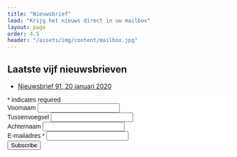 ```yaml
---
title: "Nieuwsbrief"
lead: "Krijg het nieuws direct in uw mailbox"
layout: page
order: 4.5
header: "/assets/img/content/mailbox.jpg"
---
```


## Laatste vijf nieuwsbrieven

* [Nieuwsbrief 91, 20 januari 2020](https://us6.admin.mailchimp.com/campaigns/show?id=1635489)


<!-- Begin MailChimp Signup Form -->
<link href="//cdn-images.mailchimp.com/embedcode/classic-10_7.css" rel="stylesheet" type="text/css">
<style type="text/css">
	#mc_embed_signup{background:#fff; clear:left; font:14px Helvetica,Arial,sans-serif; }
	/* Add your own MailChimp form style overrides in your site stylesheet or in this style block.
	   We recommend moving this block and the preceding CSS link to the HEAD of your HTML file. */
</style>
<div id="mc_embed_signup">
<form action="https://ieni.us6.list-manage.com/subscribe/post?u=6e90e656d80766b29da172e5b&amp;id=81a0ad9c0d" method="post" id="mc-embedded-subscribe-form" name="mc-embedded-subscribe-form" class="validate" target="_blank" novalidate>
    <div id="mc_embed_signup_scroll">
	
<div class="indicates-required"><span class="asterisk">*</span> indicates required</div>
<div class="mc-field-group">
	<label for="mce-MMERGE4">Voornaam </label>
	<input type="text" value="" name="MMERGE4" class="" id="mce-MMERGE4">
</div>
<div class="mc-field-group">
	<label for="mce-MMERGE5">Tussenvoegsel </label>
	<input type="text" value="" name="MMERGE5" class="" id="mce-MMERGE5">
</div>
<div class="mc-field-group">
	<label for="mce-MMERGE3">Achternaam </label>
	<input type="text" value="" name="MMERGE3" class="" id="mce-MMERGE3">
</div>
<div class="mc-field-group">
	<label for="mce-EMAIL">E-mailadres  <span class="asterisk">*</span>
</label>
	<input type="email" value="" name="EMAIL" class="required email" id="mce-EMAIL">
</div>
	<div id="mce-responses" class="clear">
		<div class="response" id="mce-error-response" style="display:none"></div>
		<div class="response" id="mce-success-response" style="display:none"></div>
	</div>    <!-- real people should not fill this in and expect good things - do not remove this or risk form bot signups-->
    <div style="position: absolute; left: -5000px;" aria-hidden="true"><input type="text" name="b_6e90e656d80766b29da172e5b_81a0ad9c0d" tabindex="-1" value=""></div>
    <div class="clear"><input type="submit" value="Subscribe" name="subscribe" id="mc-embedded-subscribe" class="button"></div>
    </div>
</form>
</div>
<script type='text/javascript' src='//s3.amazonaws.com/downloads.mailchimp.com/js/mc-validate.js'></script><script type='text/javascript'>(function($) {window.fnames = new Array(); window.ftypes = new Array();fnames[4]='MMERGE4';ftypes[4]='text';fnames[5]='MMERGE5';ftypes[5]='text';fnames[3]='MMERGE3';ftypes[3]='text';fnames[0]='EMAIL';ftypes[0]='email'; /*
 * Translated default messages for the $ validation plugin.
 * Locale: NL
 */
$.extend($.validator.messages, {
        required: "Dit is een verplicht veld.",
        remote: "Controleer dit veld.",
        email: "Vul hier een geldig e-mailadres in.",
        url: "Vul hier een geldige URL in.",
        date: "Vul hier een geldige datum in.",
        dateISO: "Vul hier een geldige datum in (ISO-formaat).",
        number: "Vul hier een geldig getal in.",
        digits: "Vul hier alleen getallen in.",
        creditcard: "Vul hier een geldig creditcardnummer in.",
        equalTo: "Vul hier dezelfde waarde in.",
        accept: "Vul hier een waarde in met een geldige extensie.",
        maxlength: $.validator.format("Vul hier maximaal {0} tekens in."),
        minlength: $.validator.format("Vul hier minimaal {0} tekens in."),
        rangelength: $.validator.format("Vul hier een waarde in van minimaal {0} en maximaal {1} tekens."),
        range: $.validator.format("Vul hier een waarde in van minimaal {0} en maximaal {1}."),
        max: $.validator.format("Vul hier een waarde in kleiner dan of gelijk aan {0}."),
        min: $.validator.format("Vul hier een waarde in groter dan of gelijk aan {0}.")
});}(jQuery));var $mcj = jQuery.noConflict(true);</script>
<!--End mc_embed_signup-->
